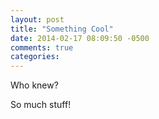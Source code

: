 ```yaml
---
layout: post
title: "Something Cool"
date: 2014-02-17 08:09:50 -0500
comments: true
categories: 
---
```

Who knew?

So much stuff!
